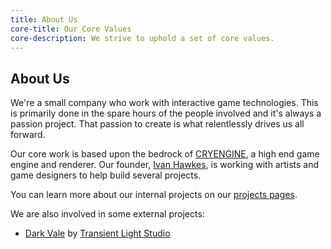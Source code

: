 ```yaml
---
title: About Us
core-title: Our Core Values
core-description: We strive to uphold a set of core values.
---
```


<h2 class="title text-center">About Us</h2>

We're a small company who work with interactive game technologies. This is primarily done in the spare hours of the people involved and it's always a passion project. That passion to create is what relentlessly drives us all forward.

Our core work is based upon the bedrock of [CRYENGINE](https://www.cryengine.com/), a high end game engine and renderer. Our founder, [Ivan Hawkes](/profile/ivan-hawkes/), is working with artists and game designers to help build several projects.

You can learn more about our internal projects on our [projects pages](/project/).

We are also involved in some external projects:

* [Dark Vale](http://transientlightstudio.com/events-view/darkvale/) by [Transient Light Studio](http://transientlightstudio.com/)